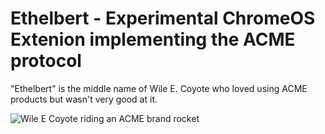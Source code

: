 # Ethelbert - Experimental ChromeOS Extenion implementing the ACME protocol 

"Ethelbert" is the middle name of Wile E. Coyote who loved using ACME products but wasn't very good at it.

<img src="https://m.media-amazon.com/images/I/41I87vso8mL.jpg" alt="Wile E Coyote riding an ACME brand rocket"/>
